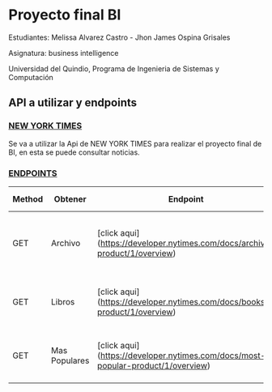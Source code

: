 # Proyecto final BI
Estudiantes: Melissa Alvarez Castro - Jhon James Ospina Grisales

Asignatura: business intelligence

Universidad del Quindio, Programa de Ingenieria de Sistemas y Computación

## API a utilizar y endpoints

### [NEW YORK TIMES](https://developer.nytimes.com)

Se va a utilizar la Api de NEW YORK TIMES para realizar el proyecto final de BI, en esta se puede consultar noticias.

### [ENDPOINTS](https://developer.nytimes.com/docs/archive-product/1/overview)

| Method | Obtener | Endpoint | Formato datos | Descripcion
|---|---|---|---|---|
| GET | Archivo | [click aqui] (https://developer.nytimes.com/docs/archive-product/1/overview) | json | Todos los articulos del año y mes seleccionado del New York Times |
| GET | Libros | [click aqui] (https://developer.nytimes.com/docs/books-product/1/overview) | json | Lista de libros vendidos del New York Times |
| GET | Mas Populares | [click aqui] (https://developer.nytimes.com/docs/most-popular-product/1/overview) | json | Articulos mas populares del New York Times |
